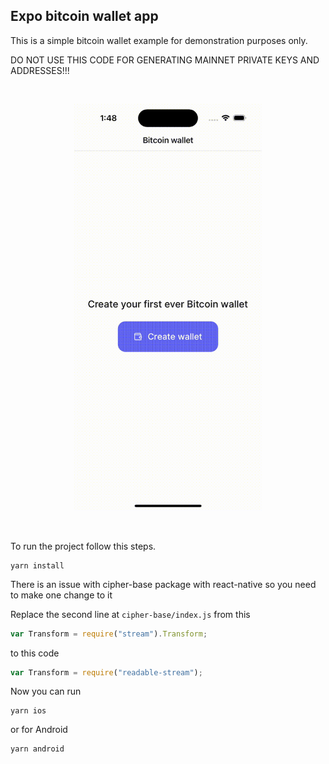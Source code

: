 ## Expo bitcoin wallet app

This is a simple bitcoin wallet example for demonstration purposes only.

DO NOT USE THIS CODE FOR GENERATING MAINNET PRIVATE KEYS AND ADDRESSES!!!

&nbsp;

<p align="center">
<img src="/assets/demo.gif" width="300px">
</p>
&nbsp;

To run the project follow this steps.

```
yarn install
```

There is an issue with cipher-base package with react-native so you need to make one change to it

Replace the second line at `cipher-base/index.js` from this

```js
var Transform = require("stream").Transform;
```

to this code

```js
var Transform = require("readable-stream");
```

Now you can run

```
yarn ios
```

or for Android

```
yarn android
```
